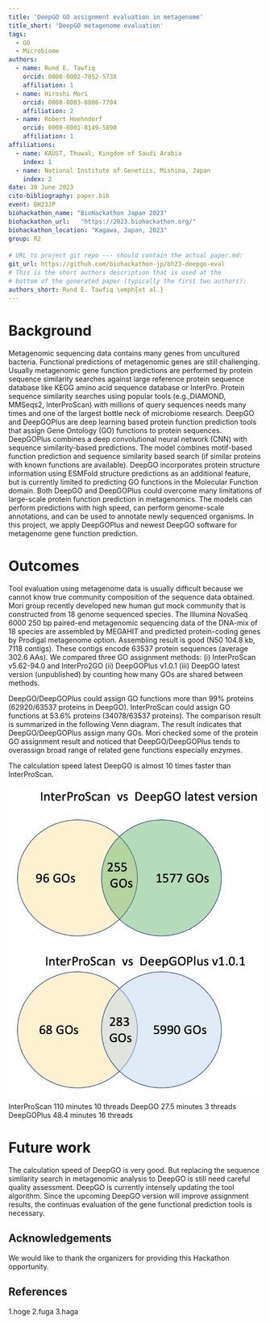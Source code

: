 ```yaml
---
title: 'DeepGO GO assignment evaluation in metagenome'
title_short: 'DeepGO metagenome evaluation'
tags:
  - GO
  - Microbiome
authors:
  - name: Rund E. Tawfiq
    orcid: 0000-0002-7052-573X
    affiliation: 1
  - name: Hiroshi Mori
    orcid: 0000-0003-0806-7704
    affiliation: 2
  - name: Robert Hoehndorf
    orcid: 0000-0001-8149-5890
    affiliation: 1
affiliations:
  - name: KAUST, Thuwal, Kingdom of Saudi Arabia
    index: 1
  - name: National Institute of Genetics, Mishima, Japan
    index: 2
date: 30 June 2023
cito-bibliography: paper.bib
event: BH23JP
biohackathon_name: "BioHackathon Japan 2023"
biohackathon_url:   "https://2023.biohackathon.org/"
biohackathon_location: "Kagawa, Japan, 2023"
group: R2

# URL to project git repo --- should contain the actual paper.md:
git_url: https://github.com/biohackathon-jp/bh23-deepgo-eval
# This is the short authors description that is used at the
# bottom of the generated paper (typically the first two authors):
authors_short: Rund E. Tawfiq \emph{et al.}
---
```


# Background

Metagenomic sequencing data contains many genes from uncultured bacteria. Functional predictions of metagenomic genes are still challenging. Usually metagenomic gene function predictions are performed by protein sequence similarity searches against large reference protein sequence database like KEGG amino acid sequence database or InterPro. Protein sequence similarity searches using popular tools (e.g.,DIAMOND, MMSeqs2, InterProScan) with millions of query sequences needs many times and one of the largest bottle neck of microbiome research.
DeepGO and DeepGOPlus are deep learning based protein function prediction tools that assign Gene Ontology (GO) functions to protein sequences. DeepGOPlus combines a deep convolutional neural network (CNN) with sequence similarity-based predictions. The model combines motif-based function prediction and sequence similarity based search (if similar proteins with known functions are available). DeepGO incorporates protein structure information using ESMFold structure predictions as an additional feature, but is currently limited to predicting GO functions in the Molecular Function domain.
Both DeepGO and DeepGOPlus could overcome many limitations of large-scale protein function prediction in metagenomics. The models can perform predictions with high speed, can perform genome-scale annotations, and can be used to annotate newly sequenced organisms. In this project, we apply DeepGOPlus and newest DeepGO software for metagenome gene function prediction.

# Outcomes

Tool evaluation using metagenome data is usually difficult because we cannot know true community composition of the sequence data obtained. Mori group recently developed new human gut mock community that is constructed from 18 genome sequenced species. The Illumina NovaSeq 6000 250 bp paired-end metagenomic sequencing data of the DNA-mix of 18 species are assembled by MEGAHIT and predicted protein-coding genes by Prodigal metagenome option. Assembling result is good (N50 104.8 kb, 7118 contigs). These contigs encode 63537 protein sequences (average 302.6 AAs). We compared three GO assignment methods:
(i) InterProScan v5.62-94.0 and InterPro2GO
(ii) DeepGOPlus v1.0.1
(iii) DeepGO latest version (unpublished)
by counting how many GOs are shared between methods.

DeepGO/DeepGOPlus could assign GO functions more than 99% proteins (62920/63537 proteins in DeepGO). InterProScan could assign GO functions at 53.6% proteins (34078/63537 proteins).
The comparison result is summarized in the following Venn diagram.
The result indicates that DeepGO/DeepGOPlus assign many GOs. Mori checked some of the protein GO assignment result and noticed that DeepGO/DeepGOPlus tends to overassign broad range of related gene functions especially enzymes.

The calculation speed latest DeepGO is almost 10 times faster than InterProScan.

![DeepGOvsInterProScanVenn](./Venn1.png)

InterProScan	110 minutes	10 threads
DeepGO	27.5 minutes	3 threads
DeepGOPlus	48.4 minutes	16 threads

# Future work

The calculation speed of DeepGO is very good. But replacing the sequence similarity search in metagenomic analysis to DeepGO is still need careful quality assessment. DeepGO is currently intensely updating the tool algorithm. Since the upcoming DeepGO version will improve assignment results, the continuas evaluation of the gene functional prediction tools is necessary.

## Acknowledgements

We would like to thank the organizers for providing this Hackathon opportunity.

## References

1.hoge
2.fuga
3.haga
